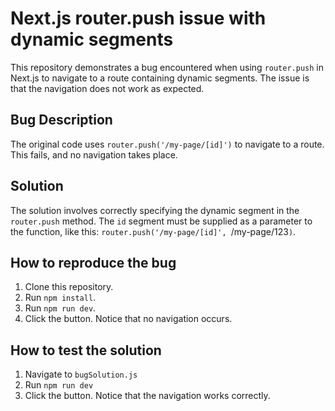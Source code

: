 # Next.js router.push issue with dynamic segments

This repository demonstrates a bug encountered when using `router.push` in Next.js to navigate to a route containing dynamic segments. The issue is that the navigation does not work as expected.

## Bug Description

The original code uses `router.push('/my-page/[id]')` to navigate to a route. This fails, and no navigation takes place.

## Solution

The solution involves correctly specifying the dynamic segment in the `router.push` method. The `id` segment must be supplied as a parameter to the function, like this: `router.push('/my-page/[id]', `/my-page/123`)`.

## How to reproduce the bug

1. Clone this repository.
2. Run `npm install`.
3. Run `npm run dev`.
4. Click the button. Notice that no navigation occurs.

## How to test the solution

1. Navigate to `bugSolution.js`
2. Run `npm run dev`
3. Click the button. Notice that the navigation works correctly.
